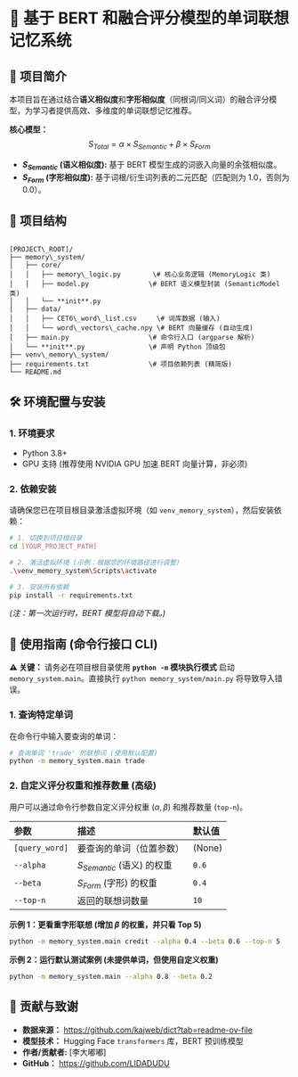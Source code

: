 # 📖 基于 BERT 和融合评分模型的单词联想记忆系统

## 🌟 项目简介

本项目旨在通过结合**语义相似度**和**字形相似度**（同根词/同义词）的融合评分模型，为学习者提供高效、多维度的单词联想记忆推荐。

**核心模型：**
$$S_{Total} = \alpha \times S_{Semantic} + \beta \times S_{Form}$$

- **$S_{Semantic}$ (语义相似度):** 基于 BERT 模型生成的词嵌入向量的余弦相似度。
- **$S_{Form}$ (字形相似度):** 基于词根/衍生词列表的二元匹配（匹配则为 1.0，否则为 0.0）。

## 📁 项目结构

```

[PROJECT\_ROOT]/
├── memory\_system/
│   ├── core/
│   │   ├── memory\_logic.py        \# 核心业务逻辑 (MemoryLogic 类)
│   │   ├── model.py               \# BERT 语义模型封装 (SemanticModel 类)
│   │   └── **init**.py
│   ├── data/
│   │   ├── CET6\_word\_list.csv     \# 词库数据 (输入)
│   │   └── word\_vectors\_cache.npy \# BERT 向量缓存 (自动生成)
│   ├── main.py                    \# 命令行入口 (argparse 解析)
│   └── **init**.py                \# 声明 Python 顶级包
├── venv\_memory\_system/
├── requirements.txt               \# 项目依赖列表 (精简版)
└── README.md

```

## 🛠️ 环境配置与安装

### 1. 环境要求

- Python 3.8+
- GPU 支持 (推荐使用 NVIDIA GPU 加速 BERT 向量计算，非必须)

### 2. 依赖安装

请确保您已在项目根目录激活虚拟环境（如 `venv_memory_system`），然后安装依赖：

```bash
# 1. 切换到项目根目录
cd [YOUR_PROJECT_PATH]

# 2. 激活虚拟环境 (示例：根据您的环境路径进行调整)
.\venv_memory_system\Scripts\activate

# 3. 安装所有依赖
pip install -r requirements.txt
```

_(注：第一次运行时，BERT 模型将自动下载。)_

## 🚀 使用指南 (命令行接口 CLI)

**⚠️ 关键：** 请务必在项目根目录使用 **`python -m` 模块执行模式** 启动 `memory_system.main`。直接执行 `python memory_system/main.py` 将导致导入错误。

### 1\. 查询特定单词

在命令行中输入要查询的单词：

```bash
# 查询单词 'trade' 的联想词 (使用默认配置)
python -m memory_system.main trade
```

### 2\. 自定义评分权重和推荐数量 (高级)

用户可以通过命令行参数自定义评分权重 ($\alpha, \beta$) 和推荐数量 (`top-n`)。

| 参数           | 描述                         | 默认值 |
| :------------- | :--------------------------- | :----- |
| `[query_word]` | 要查询的单词（位置参数）     | (None) |
| `--alpha`      | $S_{Semantic}$ (语义) 的权重 | `0.6`  |
| `--beta`       | $S_{Form}$ (字形) 的权重     | `0.4`  |
| `--top-n`      | 返回的联想词数量             | `10`   |

**示例 1：更看重字形联想 (增加 $\beta$ 的权重，并只看 Top 5)**

```bash
python -m memory_system.main credit --alpha 0.4 --beta 0.6 --top-n 5
```

**示例 2：运行默认测试案例 (未提供单词，但使用自定义权重)**

```bash
python -m memory_system.main --alpha 0.8 --beta 0.2
```

## 📝 贡献与致谢

- **数据来源：** https://github.com/kajweb/dict?tab=readme-ov-file
- **模型技术：** Hugging Face `transformers` 库，BERT 预训练模型
- **作者/贡献者:** [李大嘟嘟]
- **GitHub：** https://github.com/LIDADUDU
